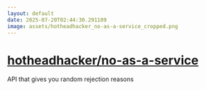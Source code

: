 ```yaml
---
layout: default
date: 2025-07-20T02:44:30.291109
image: assets/hotheadhacker_no-as-a-service_cropped.png
---
```


# [hotheadhacker/no-as-a-service](https://github.com/hotheadhacker/no-as-a-service)

API that gives you random rejection reasons
